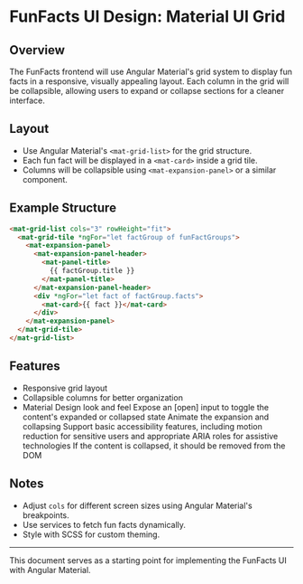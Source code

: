 # FunFacts UI Design: Material UI Grid

## Overview
The FunFacts frontend will use Angular Material's grid system to display fun facts in a responsive, visually appealing layout. Each column in the grid will be collapsible, allowing users to expand or collapse sections for a cleaner interface.

## Layout
- Use Angular Material's `<mat-grid-list>` for the grid structure.
- Each fun fact will be displayed in a `<mat-card>` inside a grid tile.
- Columns will be collapsible using `<mat-expansion-panel>` or a similar component.

## Example Structure
```html
<mat-grid-list cols="3" rowHeight="fit">
  <mat-grid-tile *ngFor="let factGroup of funFactGroups">
    <mat-expansion-panel>
      <mat-expansion-panel-header>
        <mat-panel-title>
          {{ factGroup.title }}
        </mat-panel-title>
      </mat-expansion-panel-header>
      <div *ngFor="let fact of factGroup.facts">
        <mat-card>{{ fact }}</mat-card>
      </div>
    </mat-expansion-panel>
  </mat-grid-tile>
</mat-grid-list>
```

## Features
- Responsive grid layout
- Collapsible columns for better organization
- Material Design look and feel
Expose an [open] input to toggle the content's expanded or collapsed state
Animate the expansion and collapsing
Support basic accessibility features, including motion reduction for sensitive users and appropriate ARIA roles for assistive technologies
If the content is collapsed, it should be removed from the DOM

## Notes
- Adjust `cols` for different screen sizes using Angular Material's breakpoints.
- Use services to fetch fun facts dynamically.
- Style with SCSS for custom theming.

---
This document serves as a starting point for implementing the FunFacts UI with Angular Material.
